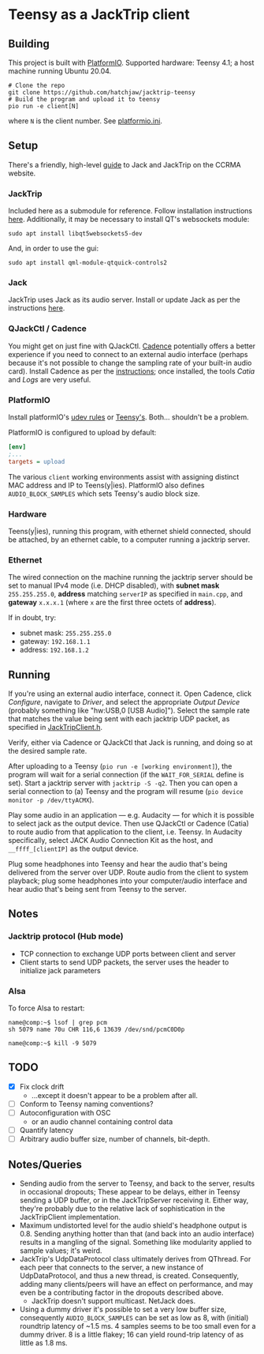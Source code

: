 # Teensy as a JackTrip client

## Building

This project is built with [PlatformIO](https://platformio.org). 
Supported hardware: Teensy 4.1; a host machine running Ubuntu 20.04.

```shell
# Clone the repo
git clone https://github.com/hatchjaw/jacktrip-teensy
# Build the program and upload it to teensy
pio run -e client[N]
```
where `N` is the client number. See [platformio.ini](platformio.ini).

## Setup

There's a friendly, high-level
[guide](https://ccrma.stanford.edu/docs/common/IETF.html) 
to Jack and JackTrip on the CCRMA website.

### JackTrip

Included here as a submodule for reference. Follow installation 
instructions [here](https://jacktrip.github.io/jacktrip/Build/Linux/).
Additionally, it may be necessary to install QT's websockets module:

```shell
sudo apt install libqt5websockets5-dev
```

And, in order to use the gui:

```shell
sudo apt install qml-module-qtquick-controls2
```

### Jack

JackTrip uses Jack as its audio server. Install or update Jack as per the
instructions 
[here](https://qjackctl.sourceforge.io/qjackctl-index.html#Installation).

### QJackCtl / Cadence

You might get on just fine with QJackCtl.
[Cadence](https://kx.studio/Applications:Cadence) potentially offers a better
experience if you need to connect to an external audio interface (perhaps
because it's not possible to change the sampling rate of your built-in audio
card). Install Cadence as per the 
[instructions](https://github.com/falkTX/Cadence/blob/master/INSTALL.md);
once installed, the tools _Catia_ and _Logs_ are very useful.


### PlatformIO

Install platformIO's 
[udev rules](https://docs.platformio.org/en/latest/core/installation/udev-rules.html)
or [Teensy's](https://www.pjrc.com/teensy/loader_linux.html). 
Both... shouldn't be a problem.

PlatformIO is configured to upload by default:

```ini
[env]
;...
targets = upload
```

The various `client` working environments assist with assigning distinct MAC
address and IP to Teens(y|ies). PlatformIO also defines `AUDIO_BLOCK_SAMPLES`
which sets Teensy's audio block size. 

### Hardware

Teens(y|ies), running this program, with ethernet shield connected, should be 
attached, by an ethernet cable, to a computer running a jacktrip server.

### Ethernet

The wired connection on the machine running the jacktrip server should be
set to manual IPv4 mode (i.e. DHCP disabled), with **subnet mask** 
`255.255.255.0`, **address** matching `serverIP` as specified in `main.cpp`, 
and **gateway** `x.x.x.1` (where `x` are the first three octets of **address**).

If in doubt, try:

- subnet mask: `255.255.255.0`
- gateway: `192.168.1.1`
- address: `192.168.1.2`

## Running

If you're using an external audio interface, connect it. Open Cadence, click 
_Configure_, navigate to _Driver_, and select the appropriate _Output Device_
(probably something like "hw:USB,0 [USB Audio]"). Select the sample rate that
matches the value being sent with each jacktrip UDP packet, as specified in
[JackTripClient.h](src/JackTripClient.h).

Verify, either via Cadence or QJackCtl that Jack is running, and 
doing so at the desired sample rate.

After uploading to a Teensy (`pio run -e [working environment]`), 
the program will wait for a serial connection (if the `WAIT_FOR_SERIAL` 
define is set).
Start a jacktrip server with `jacktrip -S -q2`.
Then you can open a serial connection to (a) Teensy and the program will
resume (`pio device monitor -p /dev/ttyACMX`).

Play some audio in an application — e.g. Audacity — for which it is possible to 
select jack as the output device. Then use QJackCtl or Cadence (Catia) to route
audio from that application to the client, i.e. Teensy.
In Audacity specifically, select JACK Audio Connection Kit as the host, and
`__ffff_[clientIP]` as the output device.

Plug some
headphones into Teensy and hear the audio that's being delivered from the
server over UDP. 
Route audio from the client to system playback; plug some headphones into your 
computer/audio interface and hear audio that's being sent from Teensy to the 
server.

## Notes

### Jacktrip protocol (Hub mode)

- TCP connection to exchange UDP ports between client and server
- Client starts to send UDP packets, the server uses the header to initialize jack parameters

### Alsa

To force Alsa to restart:

```shell
name@comp:~$ lsof | grep pcm
sh 5079 name 70u CHR 116,6 13639 /dev/snd/pcmC0D0p

name@comp:~$ kill -9 5079
```

## TODO

- [x] Fix clock drift
  - ...except it doesn't appear to be a problem after all.
- [ ] Conform to Teensy naming conventions?
- [ ] Autoconfiguration with OSC
  - or an audio channel containing control data
- [ ] Quantify latency
- [ ] Arbitrary audio buffer size, number of channels, bit-depth.

## Notes/Queries
- Sending audio from the server to Teensy, and back to the server, results in
  occasional dropouts; These appear to be delays, either in Teensy sending a
  UDP buffer, or in the JackTripServer receiving it. Either way, they're 
  probably due to the relative lack of sophistication in the JackTripClient 
  implementation.
- Maximum undistorted level for the audio shield's headphone output is 0.8. 
  Sending anything hotter than that (and back into an audio interface) results
  in a mangling of the signal. Something like modularity applied to sample 
  values; it's weird.
- JackTrip's UdpDataProtocol class ultimately derives from QThread. For each
  peer that connects to the server, a new instance of UdpDataProtocol, and
  thus a new thread, is created. Consequently, adding many clients/peers will
  have an effect on performance, and may even be a contributing factor in the
  dropouts described above.
  - JackTrip doesn't support multicast. NetJack does.
- Using a dummy driver it's possible to set a very low buffer size, consequently
  `AUDIO_BLOCK_SAMPLES` can be set as low as 8, with (initial) roundtrip latency
  of ~1.5 ms. 4 samples seems to be too small even for a dummy driver. 8 is a 
  little flakey; 16 can yield round-trip latency of as little as 1.8 ms.